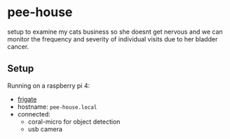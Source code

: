# pee-house

setup to examine my cats business so she doesnt get nervous and we can
monitor the frequency and severity of individual visits due to her
bladder cancer.

## Setup

Running on a raspberry pi 4:
- [frigate](https://frigate.video)
- hostname: `pee-house.local`
- connected: 
  - coral-micro for object detection
  - usb camera

